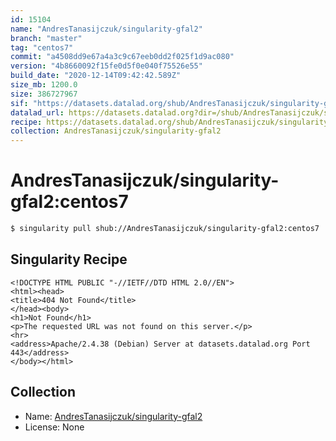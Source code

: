 ```yaml
---
id: 15104
name: "AndresTanasijczuk/singularity-gfal2"
branch: "master"
tag: "centos7"
commit: "a4508dd9e67a4a3c9c67eeb0dd2f025f1d9ac080"
version: "4b8660092f15fe0d5f0e040f75526e55"
build_date: "2020-12-14T09:42:42.589Z"
size_mb: 1200.0
size: 386727967
sif: "https://datasets.datalad.org/shub/AndresTanasijczuk/singularity-gfal2/centos7/2020-12-14-a4508dd9-4b866009/4b8660092f15fe0d5f0e040f75526e55.sif"
datalad_url: https://datasets.datalad.org?dir=/shub/AndresTanasijczuk/singularity-gfal2/centos7/2020-12-14-a4508dd9-4b866009/
recipe: https://datasets.datalad.org/shub/AndresTanasijczuk/singularity-gfal2/centos7/2020-12-14-a4508dd9-4b866009/Singularity
collection: AndresTanasijczuk/singularity-gfal2
---
```


# AndresTanasijczuk/singularity-gfal2:centos7

```bash
$ singularity pull shub://AndresTanasijczuk/singularity-gfal2:centos7
```

## Singularity Recipe

```singularity
<!DOCTYPE HTML PUBLIC "-//IETF//DTD HTML 2.0//EN">
<html><head>
<title>404 Not Found</title>
</head><body>
<h1>Not Found</h1>
<p>The requested URL was not found on this server.</p>
<hr>
<address>Apache/2.4.38 (Debian) Server at datasets.datalad.org Port 443</address>
</body></html>
```

## Collection

 - Name: [AndresTanasijczuk/singularity-gfal2](https://github.com/AndresTanasijczuk/singularity-gfal2)
 - License: None

